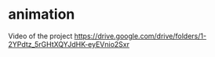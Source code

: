 # animation
Video of the project https://drive.google.com/drive/folders/1-2YPdtz_5rGHtXQYJdHK-eyEVnio2Sxr

